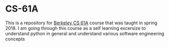 # CS-61A
This is a repository for [Berkeley CS 61A](https://inst.eecs.berkeley.edu/~cs61a/sp18/) course that was taught in spring 2018. I am going through this course as a self learning excersize to understand python in general and understand various software engineering concepts 
